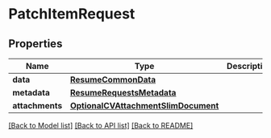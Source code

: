 # PatchItemRequest


## Properties
Name | Type | Description | Notes
------------ | ------------- | ------------- | -------------
**data** | [**ResumeCommonData**](ResumeCommonData.md) |  | [optional] 
**metadata** | [**ResumeRequestsMetadata**](ResumeRequestsMetadata.md) |  | [optional] 
**attachments** | [**OptionalCVAttachmentSlimDocument**](OptionalCVAttachmentSlimDocument.md) |  | [optional] 

[[Back to Model list]](../README.md#documentation-for-models) [[Back to API list]](../README.md#documentation-for-api-endpoints) [[Back to README]](../README.md)


